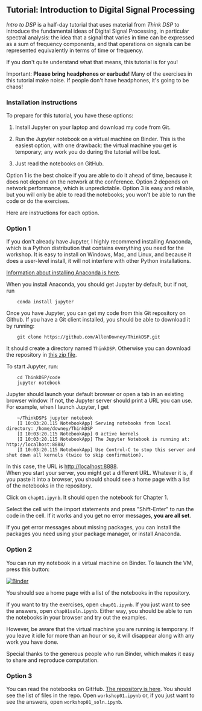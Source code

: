 ## Tutorial: Introduction to Digital Signal Processing

_Intro to DSP_ is a half-day tutorial that uses material from _Think DSP_ to
introduce the fundamental ideas of Digital Signal Processing, in particular
spectral analysis: the idea that a signal that varies in time can be expressed
as a sum of frequency components, and that operations on signals can be
represented equivalently in terms of time or frequency.

If you don't quite understand what that means, this tutorial is for you!

Important: **Please bring headphones or earbuds!**  Many of the exercises in this tutorial
make noise.  If people don't have headphones, it's going to be chaos!

### Installation instructions

To prepare for this tutorial, you have these options:

1) Install Jupyter on your laptop and download my code from Git.

2) Run the Jupyter notebook on a virtual machine on Binder.
This is the easiest option, with one drawback: the virtual machine you get is temporary;
any work you do during the tutorial will be lost.

3) Just read the notebooks on GitHub.

Option 1 is the best choice if you are able to do it ahead of time, because it does not depend on the network at the conference.  Option 2 depends on network performance, which is unpredictable.  Option 3 is easy and reliable,
but you will only be able to read the notebooks; you won't be able to run the code or do the exercises.

Here are instructions for each option.

### Option 1

If you don't already have Jupyter, I highly recommend installing Anaconda, which is a Python distribution that contains everything you need for the workshop.  It is easy to install on Windows, Mac, and Linux, and because it does a
user-level install, it will not interfere with other Python installations.

[Information about installing Anaconda is here](http://docs.continuum.io/anaconda/install.html).

When you install Anaconda, you should get Jupyter by default, but if not, run

```
    conda install jupyter
```

Once you have Jupyter, you can get my code from  this Git repository on Github.  If you have a Git client installed, you should be able to download it by running:

```
    git clone https://github.com/AllenDowney/ThinkDSP.git
```

It should create a directory named `ThinkDSP`.
Otherwise you can download the repository in [this zip file](https://github.com/AllenDowney/ThinkDSP/zipball/gh-pages).

To start Jupyter, run:

```
    cd ThinkDSP/code
    jupyter notebook
```

Jupyter should launch your default browser or open a tab in an existing browser window.
If not, the Jupyter server should print a URL you can use.  For example, when I launch Jupyter, I get

```
    ~/ThinkDSP$ jupyter notebook
    [I 10:03:20.115 NotebookApp] Serving notebooks from local directory: /home/downey/ThinkDSP
    [I 10:03:20.115 NotebookApp] 0 active kernels
    [I 10:03:20.115 NotebookApp] The Jupyter Notebook is running at: http://localhost:8888/
    [I 10:03:20.115 NotebookApp] Use Control-C to stop this server and shut down all kernels (twice to skip confirmation).
```

In this case, the URL is [http://localhost:8888](http://localhost:8888).  
When you start your server, you might get a different URL.
Whatever it is, if you paste it into a browser, you should should see a home page with a list of the
notebooks in the repository.

Click on `chap01.ipynb`.  It should open the notebook for Chapter 1.

Select the cell with the import statements and press "Shift-Enter" to run the code in the cell.
If it works and you get no error messages, **you are all set**.  

If you get error messages about missing packages, you can install the packages you need using your
package manager, or install Anaconda.


### Option 2

You can run my notebook in a virtual machine on Binder. To launch the VM, press this button:

 [![Binder](http://mybinder.org/badge.svg)](http://mybinder.org:/repo/allendowney/thinkdsp)

You should see a home page with a list of the notebooks in the repository.

If you want to try the exercises, open `chap01.ipynb`. If you just want to see the answers,
open `chap01soln.ipynb`.  Either way, you should be able to run the notebooks in your browser 
and try out the examples.  

However, be aware that the virtual machine you are running is temporary.
If you leave it idle for more than an hour or so, it will disappear along with any work you have done.

Special thanks to the generous people who run Binder, which makes it easy to share and reproduce computation.

### Option 3

You can read the notebooks on GitHub.  [The repository is here](https://github.com/AllenDowney/ThinkDSP/tree/master/code).
You should see the list of files in the repo.   Open `workshop01.ipynb` or, if you just want to see the answers, 
open `workshop01_soln.ipynb`.
